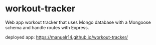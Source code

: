 # workout-tracker

Web app workout tracker that uses Mongo database with a Mongoose schema and handle routes with Express.

 deployed app: https://manuelr14.github.io/workout-tracker/
